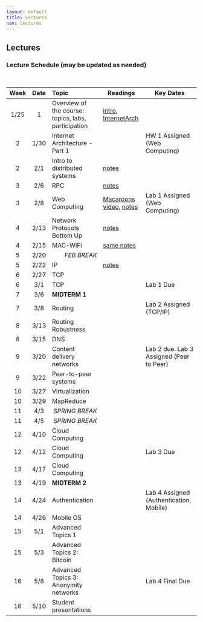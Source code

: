 ```yaml
---
layout: default
title: Lectures
nav: lectures
---
```


## Lectures

<h3 id="toc_2">Lecture Schedule (may be updated as needed)</h3>
<br>
<table>
<thead>
<tr>
<th align="center">Week</th>
<th align="center">Date</th>
<th align="left">Topic</th>
<th>Readings</th>
<th>Key Dates</th>
</tr>
</thead>
<tbody>

<tr>
<td align="center">1/25</td>
<td align="center">1</td>
<td align="left">Overview of the course: topics, labs, participation</td>
<td><a href="{{ site.url }}/lectures/intro.pdf">intro</a>,
<a href="{{ site.url }}/lectures/CS5450-InternetArch-013017-Final.pdf">InternetArch</a>
</td>
<td></td>
</tr>

<tr>
<td align="center">2</td>
<td align="center">1/30</td>
<td align="left">Internet Architecture - Part 1</td>
<td></td>
<td>HW 1 Assigned (Web Computing)</td>
</tr>

<tr>
<td align="center">2</td>
<td align="center">2/1</td>
<td align="left">Intro to distributed systems</td>
<td><a href="{{ site.url }}/lectures/ds.pdf">notes</a></td>
<td></td>
</tr>

<tr>
<td align="center">3</td>
<td align="center">2/6</td>
<td align="left">RPC</td>
<td><a href="{{ site.url }}/lectures/rpc.pdf">notes</a></td>
<td></td>
</tr>

<tr>
<td align="center">3</td>
<td align="center">2/8</td>
<td align="left">Web Computing</td>
<td><a href="https://www.youtube.com/watch?v=3Q-s0G9tZDg">Macaroons video</a>, <a href="{{ site.url }}/lectures/http.pdf">notes</a></td>
<td>Lab 1 Assigned (Web Computing)</td>
</tr>

<tr>
<td align="center">4</td>
<td align="center">2/13</td>
<td align="left">Network Protocols Bottom Up</td>
<td><a href="{{ site.url }}/lectures/CS5450-LinkMAC-2-11-17.pdf">notes</a></td>
<td></td>
</tr>

<tr>
<td align="center">4</td>
<td align="center">2/15</td>
<td align="left">MAC-WiFi</td>
<td><a href="{{ site.url }}/lectures/CS5450-LinkMAC-2-11-17.pdf">same notes</a></td>
<td></td>
</tr>


<tr>
<td align="center">5</td>
<td align="center">2/20</td>
<td align="right"><i>FEB BREAK</i></td>
<td></td>
<td></td>
</tr>



<tr>
<td align="center">5</td>
<td align="center">2/22</td>
<td align="left">IP</td>
<td><a href="{{ site.url }}/lectures/CS5450-IP.pdf">notes</a></td>
<td></td>
</tr>

<tr>
<td align="center">6</td>
<td align="center">2/27</td>
<td align="left">TCP</td>
<td></td>
<td></td>
</tr>

<tr>
<td align="center">6</td>
<td align="center">3/1</td>
<td align="left">TCP</td>
<td></td>
<td>Lab 1 Due</td>
</tr>

<tr>
<td align="center">7</td>
<td align="center">3/6</td>
<td align="left"><strong>MIDTERM 1</strong></td>
<td></td>
<td></td>
</tr>

<tr>
<td align="center">7</td>
<td align="center">3/8</td>
<td align="left">Routing</td>
<td></td>
<td>Lab 2 Assigned (TCP/IP)</td>
</tr>

<tr>
<td align="center">8</td>
<td align="center">3/13</td>
<td align="left">Routing Robustness</td>
<td></td>
<td></td>
</tr>

<tr>
<td align="center">8</td>
<td align="center">3/15</td>
<td align="left">DNS</td>
<td></td>
<td></td>
</tr>

<tr>
<td align="center">9</td>
<td align="center">3/20</td>
<td align="left">Content delivery networks</td>
<td></td>
<td>Lab 2 due. Lab 3 Assigned (Peer to Peer)</td>
</tr>

<tr>
<td align="center">9</td>
<td align="center">3/22</td>
<td align="left">Peer-to-peer systems</td>
<td></td>
<td></td>
</tr>

<tr>
<td align="center">10</td>
<td align="center">3/27</td>
<td align="left">Virtualization</td>
<td></td>
<td></td>
</tr>

<tr>
<td align="center">10</td>
<td align="center">3/29</td>
<td align="left">MapReduce</td>
<td></td>
<td></td>
</tr>

<tr>
<td align="center">11</td>
<td align="center">4/3</td>
<td align="right"><i>SPRING BREAK</i></td>
<td></td>
<td></td>
</tr>

<tr>
<td align="center">11</td>
<td align="center">4/5</td>
<td align="right"><i>SPRING BREAK</i></td>
<td></td>
<td></td>
</tr>

<tr>
<td align="center">12</td>
<td align="center">4/10</td>
<td align="left">Cloud Computing </td>
<td></td>
<td></td>
</tr>

<tr>
<td align="center">12</td>
<td align="center">4/12</td>
<td align="left">Cloud Computing </td>
<td></td>
<td>Lab 3 Due</td>
</tr>


<tr>
<td align="center">13</td>
<td align="center">4/17</td>
<td align="left">Cloud Computing </td>
<td></td>
<td></td>
</tr>

<tr>
<td align="center">13</td>
<td align="center">4/19</td>
<td align="left"><strong>MIDTERM 2</strong></td>
<td></td>
<td></td>
</tr>


<tr>
<td align="center">14</td>
<td align="center">4/24</td>
<td align="left">Authentication</td>
<td></td>
<td>Lab 4 Assigned (Authentication, Mobile)</td>
</tr>

<tr>
<td align="center">14</td>
<td align="center">4/26</td>
<td align="left">Mobile OS</td>
<td></td>
<td></td>
</tr>


<tr>
<td align="center">15</td>
<td align="center">5/1</td>
<td align="left">Advanced Topics 1</td>
<td></td>
<td></td>
</tr>

<tr>
<td align="center">15</td>
<td align="center">5/3</td>
<td align="left">Advanced Topics 2: Bitcoin</td>
<td></td>
<td></td>
</tr>


<tr>
<td align="center">16</td>
<td align="center">5/8</td>
<td align="left">Advanced Topics 3:
Anonymity networks</td>
<td></td>
<td>Lab 4 Final Due</td>
</tr>

<tr>
<td align="center">16</td>
<td align="center">5/10</td>
<td align="left">Student presentations</td>
<td></td>
<td></td>
</tr>

</tbody>
</table>
